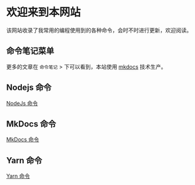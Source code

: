 # 欢迎来到本网站
该网站收录了我常用的编程使用到的各种命令，会时不时进行更新，欢迎阅读。


## 命令笔记菜单
更多的文章在 `命令笔记` > 下可以看到，本站使用 [mkdocs](https://www.mkdocs.org) 技术生产。

## Nodejs 命令
[NodeJs 命令](./nodejs)

## MkDocs 命令
[MkDocs 命令](./mkdocs)

## Yarn 命令
[Yarn 命令](./yarn)
